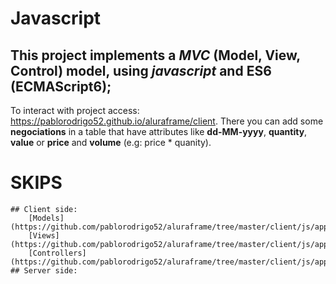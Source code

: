 # Javascript 

## This project implements a _MVC_ (Model, View, Control) model, using *javascript* and ES6 (ECMAScript6);

To interact with project access: https://pablorodrigo52.github.io/aluraframe/client. There you can add some **negociations** in a table that have attributes like **dd-MM-yyyy**, **quantity**, **value** or **price** and **volume** (e.g: price * quanity).

# SKIPS
    ## Client side:
        [Models](https://github.com/pablorodrigo52/aluraframe/tree/master/client/js/app/models)
        [Views](https://github.com/pablorodrigo52/aluraframe/tree/master/client/js/app/views)
        [Controllers](https://github.com/pablorodrigo52/aluraframe/tree/master/client/js/app/controllers)
    ## Server side:



